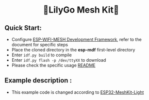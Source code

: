 
<h1 align = "center">🌟LilyGo Mesh Kit🌟</h1>

<h2 align = "left">Quick Start:</h2>

- Configure [ESP-WIFI-MESH Development Framework](https://github.com/espressif/esp-mdf), refer to the document for specific steps
- Place the cloned directory in the **esp-mdf** first-level directory
- Enter `idf.py build` to compile
- Enter `idf.py flash -p /dev/ttyXX` to download 
- Please check the specific usage [README](mesh-light/README.md)

<h2 align = "left">Example description :</h2>

- This example code is changed according to [ESP32-MeshKit-Light](https://github.com/espressif/esp-mdf/tree/master/examples/development_kit/light)















